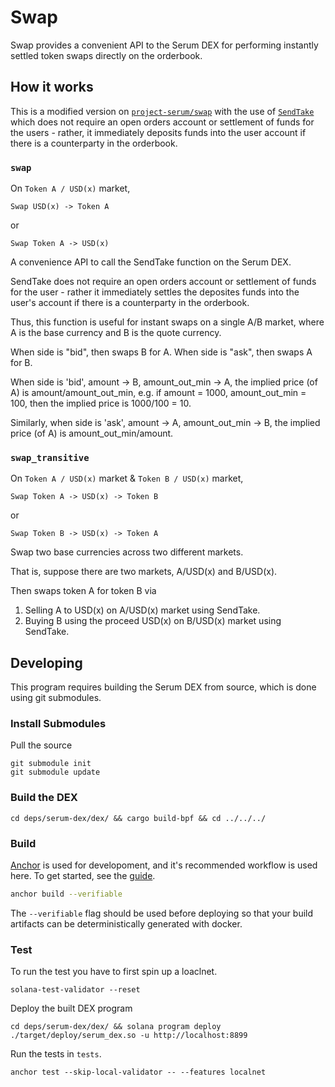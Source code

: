 # Swap

Swap provides a convenient API to the Serum DEX for performing instantly settled token swaps directly on the orderbook.

## How it works

This is a modified version on [`project-serum/swap`](https://github.com/project-serum/swap/blob/master/README.md) with the use of [`SendTake`](https://github.com/project-serum/serum-dex/commit/4713d2f338d27b41ff09cf769e52d6a9f6c1cf4e) which does not require an open orders account or settlement of funds for the users - rather, it immediately deposits funds into the user account if there is a counterparty in the orderbook.

### `swap`

On `Token A / USD(x)` market,

```
Swap USD(x) -> Token A
```

or  

```
Swap Token A -> USD(x)
```

A convenience API to call the SendTake function on the Serum DEX.  

SendTake does not require an open orders account or settlement of funds for the user - rather it immediately settles the deposites funds into the user's account if there is a counterparty in the orderbook.  

Thus, this function is useful for instant swaps on a single A/B market, where A is the base currency and B is the quote currency.  

When side is "bid", then swaps B for A. When side is "ask", then swaps A for B.  

When side is 'bid', amount -> B, amount_out_min -> A, the implied price (of A) is amount/amount_out_min, e.g. if amount = 1000, amount_out_min = 100, then the implied price is 1000/100 = 10.  

Similarly, when side is 'ask', amount -> A, amount_out_min -> B, the implied price (of A) is amount_out_min/amount.  

### `swap_transitive`

On `Token A / USD(x)` market & `Token B / USD(x)` market,

```
Swap Token A -> USD(x) -> Token B
```

or  

```
Swap Token B -> USD(x) -> Token A
```

Swap two base currencies across two different markets.  

That is, suppose there are two markets, A/USD(x) and B/USD(x).  

Then swaps token A for token B via  

1. Selling A to USD(x) on A/USD(x) market using SendTake.  
2. Buying B using the proceed USD(x) on B/USD(x) market using SendTake.  

## Developing

This program requires building the Serum DEX from source, which is done using git submodules.

### Install Submodules

Pull the source

```
git submodule init
git submodule update
```

### Build the DEX

```
cd deps/serum-dex/dex/ && cargo build-bpf && cd ../../../
```

### Build

[Anchor](https://github.com/coral-xyz/anchor) is used for developoment, and it's recommended workflow is used here. To get started, see the [guide](https://book.anchor-lang.com/).

```bash
anchor build --verifiable
```

The `--verifiable` flag should be used before deploying so that your build artifacts can be deterministically generated with docker.

### Test

To run the test you have to first spin up a loaclnet.

```
solana-test-validator --reset
```

Deploy the built DEX program

```
cd deps/serum-dex/dex/ && solana program deploy ./target/deploy/serum_dex.so -u http://localhost:8899
```

Run the tests in `tests`.

```
anchor test --skip-local-validator -- --features localnet
```
